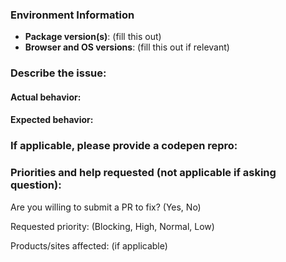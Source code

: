 <!--
Thanks for contacting us! We're here to help.

Before you report an issue, check if it's been reported before:

  * Search: https://github.com/OfficeDev/office-ui-fabric-react/search?type=Issues
  * Search by area or component: https://github.com/OfficeDev/office-ui-fabric-react/issues/labels

Note that if you do not provide enough information to reproduce the issue, we may not be able to take action on your report.
-->

### Environment Information

- **Package version(s)**: (fill this out)
- **Browser and OS versions**: (fill this out if relevant)

### Describe the issue:

<!-- fill this out -->

#### Actual behavior:

<!-- fill this out -->

#### Expected behavior:

<!-- fill this out -->

### If applicable, please provide a codepen repro:

<!--
Providing an isolated reproduction of the bug in a codepen makes it much easier for us to help you. Here are some ways to get started:

  * Go to https://aka.ms/fluentpen for a starter codepen
  * You can also use the "Export to Codepen" feature for the various components in our documentation site.
  * See http://codepen.io/dzearing/pens/public/?grid_type=list for a variety of examples

Alternatively, you can also use https://aka.ms/fluentuidemo to get permanent repro links if the repro occurs with an example.
(A permanent link is preferable to "use the website" as the website can change.)
-->

### Priorities and help requested (not applicable if asking question):

Are you willing to submit a PR to fix? (Yes, No)

Requested priority: (Blocking, High, Normal, Low)

Products/sites affected: (if applicable)
